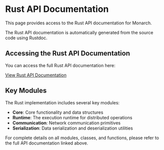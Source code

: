 # Rust API Documentation

This page provides access to the Rust API documentation for Monarch.

The Rust API documentation is automatically generated from the source code using Rustdoc.


## Accessing the Rust API Documentation

You can access the full Rust API documentation here:

<a href="./hyperactor/index.html" class="btn btn-primary">View Rust API Documentation</a>

<script>
// Check if the help.html file exists
fetch('./hyperactor/index.html')
  .then(response => {
    if (!response.ok) {
      // If the file doesn't exist, try a different path
      document.querySelector('a[href="./hyperactor/index.html"]').href = './index.html';
    }
  })
  .catch(error => {
    // If there's an error, try a different path
    document.querySelector('a[href="../index.html"]').href = './index.html';
  });
</script>


## Key Modules

The Rust implementation includes several key modules:

- **Core**: Core functionality and data structures
- **Runtime**: The execution runtime for distributed operations
- **Communication**: Network communication primitives
- **Serialization**: Data serialization and deserialization utilities

For complete details on all modules, classes, and functions, please refer to the full API documentation linked above.
